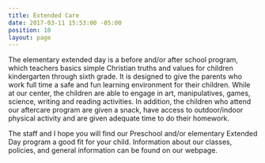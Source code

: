 ```yaml
---
title: Extended Care
date: 2017-03-11 15:53:00 -05:00
position: 10
layout: page
---
```


The elementary extended day is a before and/or after school program, which teachers basics simple Christian truths and values for children kindergarten through sixth grade. It is designed to give the parents who work full time a safe and fun learning environment for their children.  While at our center, the children are able to engage in art, manipulatives, games, science, writing and reading activities.  In addition, the children who attend our aftercare program are given a snack, have access to outdoor/indoor physical activity and are given adequate time to do their homework.

The staff and I hope you will find our Preschool and/or elementary Extended Day program a good fit for your child.  Information about our classes, policies, and general information can be found on our webpage.